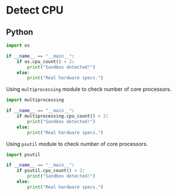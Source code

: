 # Detect CPU

## Python

```python
import os

if __name__ == "__main__":
    if os.cpu_count() < 2:
        print("Sandbox detected!")
    else:
        print("Real hardware specs.")
```

Using `multiprocessing` module to check number of core processors.

```python
import multiprocessing

if __name__ == "__main__":
    if multiprocessing.cpu_count() < 2:
        print("Sandbox detected!")
    else:
        print("Real hardware specs.")
```

Using `psutil` module to check number of core processors.

```python
import psutil

if __name__ == "__main__":
    if psutil.cpu_count() < 2:
        print("Sandbox detected!")
    else:
        print("Real hardware specs.")
```